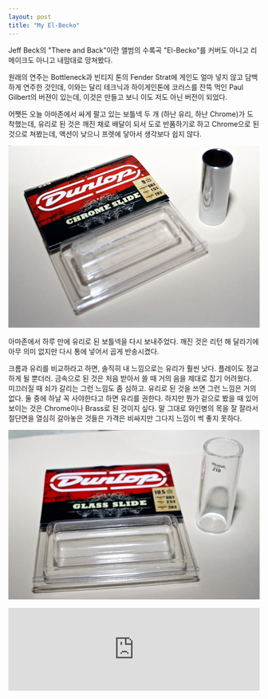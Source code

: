 ```yaml
---
layout: post
title: "My El-Becko"
---
```



Jeff Beck의 "There and Back"이란 앨범의 수록곡 "El-Becko"를 커버도 아니고 리메이크도 아니고 내맘대로 망쳐봤다.




원래의 연주는 Bottleneck과 빈티지 톤의 Fender Strat에 게인도 얼마 넣지 않고 담백하게 연주한 것인데, 이와는 달리 테크닉과 하이게인톤에 코러스를 잔뜩 먹인 Paul Gilbert의 버젼이 있는데, 이것은 만들고 보니 이도 저도 아닌 버전이 되었다. 




어쨋든 오늘 아마존에서 싸게 팔고 있는 보틀넥 두 개 (하난 유리, 하난 Chrome)가 도착했는데, 유리로 된 것은 깨진 채로 배달이 되서 도로 반품하기로 하고 Chrome으로 된 것으로 쳐봤는데, 액션이 낮으니 프렛에 닿아서 생각보다 쉽지 않다.




![image](/assets/images/002fecece0b36a5bd9580d1eb7b89c0e.jpg)




아마존에서 하루 만에 유리로 된 보틀넥을 다시 보내주었다. 깨진 것은 리턴 해 달라기에 아무 의미 없지만 다시 통에 넣어서 곱게 반송시켰다.




크롬과 유리를 비교하라고 하면, 솔직히 내 느낌으로는 유리가 훨씬 낫다. 플레이도 정교하게 될 뿐더러. 금속으로 된 것은 처음 받아서 쓸 때 거의 음을 제대로 잡기 어려웠다. 미끄러질 때 쇠가 갈리는 그런 느낌도 좀 심하고. 유리로 된 것을 쓰면 그런 느낌은 거의 없다. 둘 중에 하날 꼭 사야한다고 하면 유리를 권한다. 하지만 뭔가 겉으로 봤을 때 있어보이는 것은 Chrome이나 Brass로 된 것이지 싶다. 말 그대로 와인병의 목을 잘 잘라서 절단면을 열심히 갈아놓은 것들은 가격은 비싸지만 그다지 느낌이 썩 좋지 못하다. 






![image](/assets/images/1c0878f55c68a64fbec1c562ecfa3350.jpg)




<iframe width="100%" height="166" scrolling="no" frameborder="no" src="https://w.soundcloud.com/player/?url=https%3A//api.soundcloud.com/tracks/230284215&amp;color=ff5500&amp;auto_play=false&amp;hide_related=false&amp;show_comments=true&amp;show_user=true&amp;show_reposts=false"></iframe>





